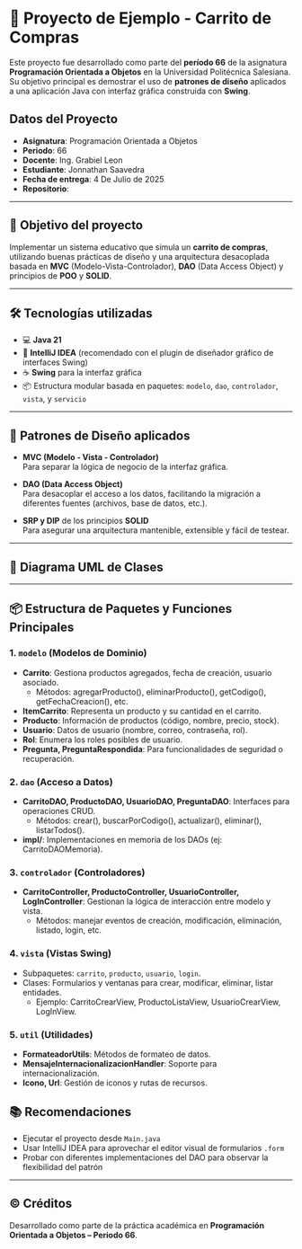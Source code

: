 # 🛒 Proyecto de Ejemplo - Carrito de Compras

Este proyecto fue desarrollado como parte del **período 66** de la asignatura **Programación Orientada a Objetos** en la Universidad Politécnica Salesiana.  
Su objetivo principal es demostrar el uso de **patrones de diseño** aplicados a una aplicación Java con interfaz gráfica construida con **Swing**.

## Datos del Proyecto
- **Asignatura**: Programación Orientada a Objetos
- **Periodo**: 66
- **Docente**: Ing. Grabiel Leon
- **Estudiante**: Jonnathan Saavedra
- **Fecha de entrega**: 4 De Julio de 2025
- **Repositorio**:
---

## 🎯 Objetivo del proyecto

Implementar un sistema educativo que simula un **carrito de compras**, utilizando buenas prácticas de diseño y una arquitectura desacoplada basada en **MVC** (Modelo-Vista-Controlador), **DAO** (Data Access Object) y principios de **POO** y **SOLID**.

---

## 🛠️ Tecnologías utilizadas

- 💻 **Java 21**
- 🧰 **IntelliJ IDEA** (recomendado con el plugin de diseñador gráfico de interfaces Swing)
- ☕ **Swing** para la interfaz gráfica
- 📦 Estructura modular basada en paquetes: `modelo`, `dao`, `controlador`, `vista`, y `servicio`

---

## 🧱 Patrones de Diseño aplicados

- **MVC (Modelo - Vista - Controlador)**  
  Para separar la lógica de negocio de la interfaz gráfica.

- **DAO (Data Access Object)**  
  Para desacoplar el acceso a los datos, facilitando la migración a diferentes fuentes (archivos, base de datos, etc.).

- **SRP y DIP** de los principios **SOLID**  
  Para asegurar una arquitectura mantenible, extensible y fácil de testear.

---

## 📐 Diagrama UML de Clases

<!-- Espacio reservado para el diagrama UML -->

---

## 📦 Estructura de Paquetes y Funciones Principales

### 1. `modelo` (Modelos de Dominio)
- **Carrito**: Gestiona productos agregados, fecha de creación, usuario asociado.
    - Métodos: agregarProducto(), eliminarProducto(), getCodigo(), getFechaCreacion(), etc.
- **ItemCarrito**: Representa un producto y su cantidad en el carrito.
- **Producto**: Información de productos (código, nombre, precio, stock).
- **Usuario**: Datos de usuario (nombre, correo, contraseña, rol).
- **Rol**: Enumera los roles posibles de usuario.
- **Pregunta, PreguntaRespondida**: Para funcionalidades de seguridad o recuperación.

### 2. `dao` (Acceso a Datos)
- **CarritoDAO, ProductoDAO, UsuarioDAO, PreguntaDAO**: Interfaces para operaciones CRUD.
    - Métodos: crear(), buscarPorCodigo(), actualizar(), eliminar(), listarTodos().
- **impl/**: Implementaciones en memoria de los DAOs (ej: CarritoDAOMemoria).

### 3. `controlador` (Controladores)
- **CarritoController, ProductoController, UsuarioController, LogInController**: Gestionan la lógica de interacción entre modelo y vista.
    - Métodos: manejar eventos de creación, modificación, eliminación, listado, login, etc.

### 4. `vista` (Vistas Swing)
- Subpaquetes: `carrito`, `producto`, `usuario`, `login`.
- Clases: Formularios y ventanas para crear, modificar, eliminar, listar entidades.
    - Ejemplo: CarritoCrearView, ProductoListaView, UsuarioCrearView, LogInView.

### 5. `util` (Utilidades)
- **FormateadorUtils**: Métodos de formateo de datos.
- **MensajeInternacionalizacionHandler**: Soporte para internacionalización.
- **Icono, Url**: Gestión de iconos y rutas de recursos.


## 📚 Recomendaciones

- Ejecutar el proyecto desde `Main.java`
- Usar IntelliJ IDEA para aprovechar el editor visual de formularios `.form`
- Probar con diferentes implementaciones del DAO para observar la flexibilidad del patrón

---

## © Créditos

Desarrollado como parte de la práctica académica en **Programación Orientada a Objetos – Periodo 66**.

